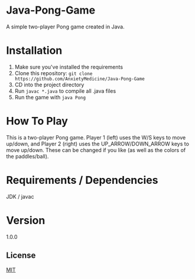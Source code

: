 # Java-Pong-Game
A simple two-player Pong game created in Java.

# Installation
1. Make sure you've installed the requirements
2. Clone this repository: `git clone https://github.com/AnxietyMedicine/Java-Pong-Game`
3. CD into the project directory
4. Run `javac *.java` to compile all .java files
5. Run the game with `java Pong`

# How To Play
This is a two-player Pong game. Player 1 (left) uses the W/S keys to move up/down, and Player 2 (right) uses the UP_ARROW/DOWN_ARROW keys to move up/down. These can be changed if you like (as well as the colors of the paddles/ball).

# Requirements / Dependencies
JDK / javac

# Version
1.0.0

## License
[MIT](https://choosealicense.com/licenses/mit/)
